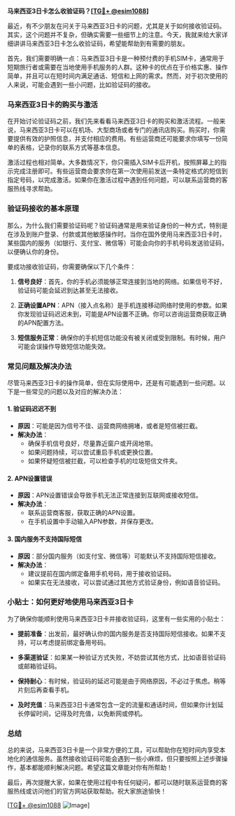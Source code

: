 **马来西亚3日卡怎么收验证码？[[TG💪+ @esim1088](https://t.me/s/esim1088)]**

最近，有不少朋友在问关于马来西亚3日卡的问题，尤其是关于如何接收验证码。其实，这个问题并不复杂，但确实需要一些细节上的注意。今天，我就来给大家详细讲讲马来西亚3日卡怎么收验证码，希望能帮助到有需要的朋友。

首先，我们需要明确一点：马来西亚3日卡是一种预付费的手机SIM卡，通常用于短期旅行者或需要在当地使用手机服务的人群。这种卡的优点在于价格实惠、操作简单，并且可以在短时间内满足通话、短信和上网的需求。然而，对于初次使用的人来说，可能会遇到一些小问题，比如验证码的接收。

### **马来西亚3日卡的购买与激活**

在开始讨论验证码之前，我们先来看看马来西亚3日卡的购买和激活流程。一般来说，马来西亚3日卡可以在机场、大型商场或者专门的通讯店购买。购买时，你需要提供有效的护照信息，并支付相应的费用。有些运营商还可能要求你填写一份简单的表格，记录你的联系方式等基本信息。

激活过程也相对简单。大多数情况下，你只需插入SIM卡后开机，按照屏幕上的指示完成注册即可。有些运营商会要求你在第一次使用前发送一条特定格式的短信到指定号码，以完成激活。如果你在激活过程中遇到任何问题，可以联系运营商的客服热线寻求帮助。

### **验证码接收的基本原理**

那么，为什么我们需要验证码呢？验证码通常是用来验证身份的一种方式，特别是在涉及到账户登录、付款或其他敏感操作时。当你在国外使用马来西亚3日卡时，某些国内的服务（如银行、支付宝、微信等）可能会向你的手机号码发送验证码，以便确认你的身份。

要成功接收验证码，你需要确保以下几个条件：

1. **信号良好**：首先，你的手机必须能够正常连接到当地的网络。如果信号不好，验证码可能会延迟到达甚至无法接收。
   
2. **正确设置APN**：APN（接入点名称）是手机连接移动网络时使用的参数。如果你发现验证码迟迟未到，可能是APN设置不正确。你可以咨询运营商获取正确的APN配置方法。

3. **短信服务正常**：确保你的手机短信功能没有被关闭或受到限制。有时候，用户可能会误操作导致短信功能失效。

### **常见问题及解决办法**

尽管马来西亚3日卡的操作简单，但在实际使用中，还是有可能遇到一些问题。以下是一些常见的问题以及对应的解决办法：

#### **1. 验证码迟迟不到**
   - **原因**：可能是因为信号不佳、运营商网络拥堵，或者是短信被拦截。
   - **解决办法**：
     - 确保手机信号良好，尽量靠近窗户或开阔地带。
     - 如果问题持续，可以尝试重启手机或更换位置。
     - 如果怀疑短信被拦截，可以检查手机的垃圾短信文件夹。

#### **2. APN设置错误**
   - **原因**：APN设置错误会导致手机无法正常连接到互联网或接收短信。
   - **解决办法**：
     - 联系运营商客服，获取正确的APN设置。
     - 在手机设置中手动输入APN参数，并保存更改。

#### **3. 国内服务不支持国际短信**
   - **原因**：部分国内服务（如支付宝、微信等）可能默认不支持国际短信接收。
   - **解决办法**：
     - 建议提前在国内绑定备用手机号码，用于接收验证码。
     - 如果实在无法接收，可以尝试通过其他方式验证身份，例如语音验证码。

### **小贴士：如何更好地使用马来西亚3日卡**

为了确保你能顺利使用马来西亚3日卡并接收验证码，这里有一些实用的小贴士：

- **提前准备**：出发前，最好确认你的国内服务是否支持国际短信接收。如果不支持，可以考虑提前绑定备用号码。
  
- **多渠道验证**：如果某一种验证方式失败，不妨尝试其他方式，比如语音验证码或邮箱验证码。

- **保持耐心**：有时候，验证码的延迟可能是由于网络原因，不必过于焦虑。稍等片刻后再查看手机。

- **及时充值**：马来西亚3日卡通常包含一定的流量和通话时间，但如果你计划延长停留时间，记得及时充值，以免断网或停机。

### **总结**

总的来说，马来西亚3日卡是一个非常方便的工具，可以帮助你在短时间内享受本地化的通信服务。虽然接收验证码可能会遇到一些小麻烦，但只要按照上述步骤操作，基本都能顺利解决问题。希望这篇文章能对你有所帮助！

最后，再次提醒大家，如果在使用过程中有任何疑问，都可以随时联系运营商的客服热线或访问他们的官方网站获取帮助。祝大家旅途愉快！

[[TG💪+ @esim1088](https://t.me/s/esim1088) ![Image](https://i.postimg.cc/4NQfJmqS/Snipaste-2025-05-13-00-14-12.png)]
